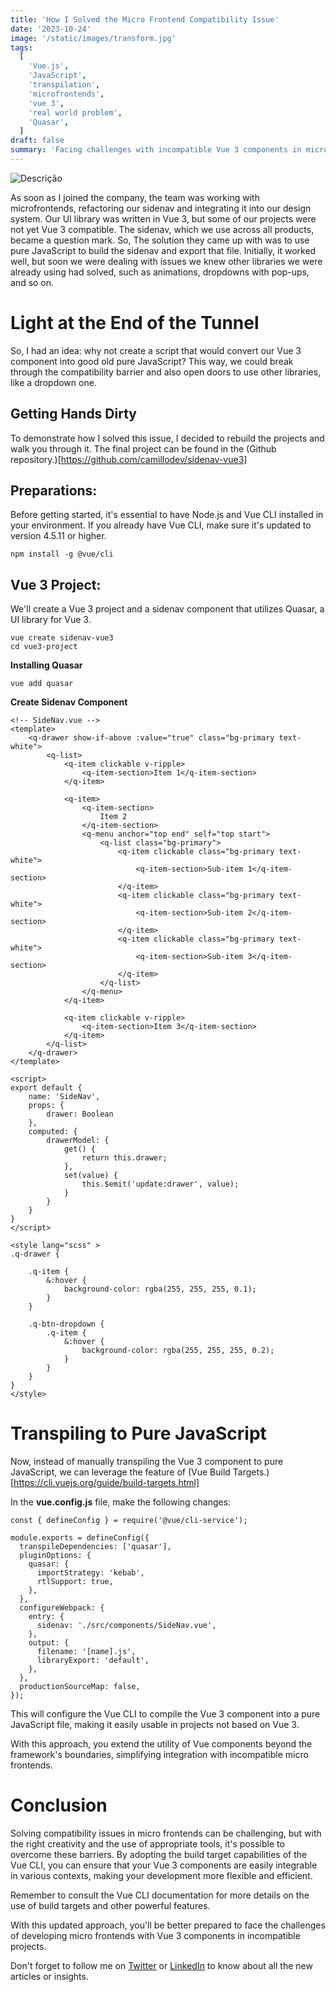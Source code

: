 ```yaml
---
title: 'How I Solved the Micro Frontend Compatibility Issue'
date: '2023-10-24'
image: '/static/images/transform.jpg'
tags:
  [
    'Vue.js',
    'JavaScript',
    'transpilation',
    'microfrontends',
    'vue 3',
    'real world problem',
    'Quasar',
  ]
draft: false
summary: 'Facing challenges with incompatible Vue 3 components in microfrontends? Discover a creative approach to transpile Vue 3 components into pure JavaScript, ensuring seamless integration across projects.'
---
```


![Descrição](/static/images/transform.jpg)

As soon as I joined the company, the team was working with microfrontends, refactoring our sidenav and integrating it into our design system. Our UI library was written in Vue 3, but some of our projects were not yet Vue 3 compatible. The sidenav, which we use across all products, became a question mark.
So,
The solution they came up with was to use pure JavaScript to build the sidenav and export that file. Initially, it worked well, but soon we were dealing with issues we knew other libraries we were already using had solved, such as animations, dropdowns with pop-ups, and so on.

# Light at the End of the Tunnel

So, I had an idea: why not create a script that would convert our Vue 3 component into good old pure JavaScript? This way, we could break through the compatibility barrier and also open doors to use other libraries, like a dropdown one.

## Getting Hands Dirty

To demonstrate how I solved this issue, I decided to rebuild the projects and walk you through it. The final project can be found in the (Github repository.)[https://github.com/camillodev/sidenav-vue3]

## Preparations:

Before getting started, it's essential to have Node.js and Vue CLI installed in your environment. If you already have Vue CLI, make sure it's updated to version 4.5.11 or higher.

```
npm install -g @vue/cli
```

## Vue 3 Project:

We'll create a Vue 3 project and a sidenav component that utilizes Quasar, a UI library for Vue 3.

```
vue create sidenav-vue3
cd vue3-project
```

**Installing Quasar**

```
vue add quasar
```

**Create Sidenav Component**

```
<!-- SideNav.vue -->
<template>
    <q-drawer show-if-above :value="true" class="bg-primary text-white">
        <q-list>
            <q-item clickable v-ripple>
                <q-item-section>Item 1</q-item-section>
            </q-item>

            <q-item>
                <q-item-section>
                    Item 2
                </q-item-section>
                <q-menu anchor="top end" self="top start">
                    <q-list class="bg-primary">
                        <q-item clickable class="bg-primary text-white">
                            <q-item-section>Sub-item 1</q-item-section>
                        </q-item>
                        <q-item clickable class="bg-primary text-white">
                            <q-item-section>Sub-item 2</q-item-section>
                        </q-item>
                        <q-item clickable class="bg-primary text-white">
                            <q-item-section>Sub-item 3</q-item-section>
                        </q-item>
                    </q-list>
                </q-menu>
            </q-item>

            <q-item clickable v-ripple>
                <q-item-section>Item 3</q-item-section>
            </q-item>
        </q-list>
    </q-drawer>
</template>

<script>
export default {
    name: 'SideNav',
    props: {
        drawer: Boolean
    },
    computed: {
        drawerModel: {
            get() {
                return this.drawer;
            },
            set(value) {
                this.$emit('update:drawer', value);
            }
        }
    }
}
</script>

<style lang="scss" >
.q-drawer {

    .q-item {
        &:hover {
            background-color: rgba(255, 255, 255, 0.1);
        }
    }

    .q-btn-dropdown {
        .q-item {
            &:hover {
                background-color: rgba(255, 255, 255, 0.2);
            }
        }
    }
}
</style>

```

# Transpiling to Pure JavaScript

Now, instead of manually transpiling the Vue 3 component to pure JavaScript, we can leverage the feature of (Vue Build Targets.)[https://cli.vuejs.org/guide/build-targets.html]

In the **vue.config.js** file, make the following changes:

```
const { defineConfig } = require('@vue/cli-service');

module.exports = defineConfig({
  transpileDependencies: ['quasar'],
  pluginOptions: {
    quasar: {
      importStrategy: 'kebab',
      rtlSupport: true,
    },
  },
  configureWebpack: {
    entry: {
      sidenav: './src/components/SideNav.vue',
    },
    output: {
      filename: '[name].js',
      libraryExport: 'default',
    },
  },
  productionSourceMap: false,
});
```

This will configure the Vue CLI to compile the Vue 3 component into a pure JavaScript file, making it easily usable in projects not based on Vue 3.

With this approach, you extend the utility of Vue components beyond the framework's boundaries, simplifying integration with incompatible micro frontends.

# Conclusion

Solving compatibility issues in micro frontends can be challenging, but with the right creativity and the use of appropriate tools, it's possible to overcome these barriers. By adopting the build target capabilities of the Vue CLI, you can ensure that your Vue 3 components are easily integrable in various contexts, making your development more flexible and efficient.

Remember to consult the Vue CLI documentation for more details on the use of build targets and other powerful features.

With this updated approach, you'll be better prepared to face the challenges of developing micro frontends with Vue 3 components in incompatible projects.

Don't forget to follow me on [Twitter](https://twitter.com/rafaelcamillo_) or [LinkedIn](https://www.linkedin.com/in/rafael-camillo/) to know about all the new articles or insights.
